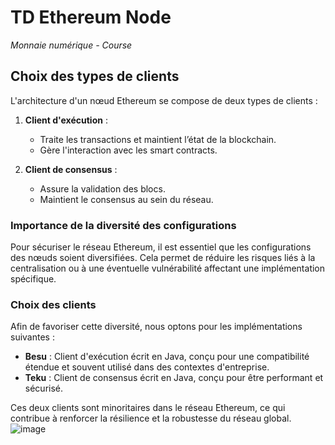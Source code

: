 # TD Ethereum Node  
*Monnaie numérique - Course*

## Choix des types de clients

L'architecture d'un nœud Ethereum se compose de deux types de clients :  
1. **Client d'exécution** :  
   - Traite les transactions et maintient l’état de la blockchain.  
   - Gère l'interaction avec les smart contracts.

2. **Client de consensus** :  
   - Assure la validation des blocs.  
   - Maintient le consensus au sein du réseau.

### Importance de la diversité des configurations

Pour sécuriser le réseau Ethereum, il est essentiel que les configurations des nœuds soient diversifiées. Cela permet de réduire les risques liés à la centralisation ou à une éventuelle vulnérabilité affectant une implémentation spécifique.

### Choix des clients

Afin de favoriser cette diversité, nous optons pour les implémentations suivantes :  
- **Besu** : Client d'exécution écrit en Java, conçu pour une compatibilité étendue et souvent utilisé dans des contextes d'entreprise.  
- **Teku** : Client de consensus écrit en Java, conçu pour être performant et sécurisé.  

Ces deux clients sont minoritaires dans le réseau Ethereum, ce qui contribue à renforcer la résilience et la robustesse du réseau global.
![image](https://github.com/user-attachments/assets/8dd488ae-8357-4e27-bbb2-e08566f2b2ec)
